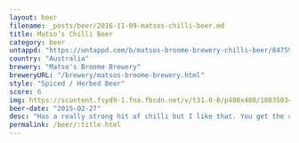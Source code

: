 ```yaml
---
layout: beer
filename: _posts/beer/2016-11-09-matsos-chilli-beer.md
title: Matso’s Chilli Beer
category: beer
untappd: "https://untappd.com/b/matsos-broome-brewery-chilli-beer/84759"
country: "Australia"
brewery: "Matso's Broome Brewery"
breweryURL: "/brewery/matsos-broome-brewery.html"
style: "Spiced / Herbed Beer"
score: 6
img: https://scontent.fsyd9-1.fna.fbcdn.net/v/t31.0-0/p480x480/10835034_10153118792613745_1685865302807726235_o.jpg?_nc_cat=105&_nc_sid=e007fa&_nc_ohc=-QoOxOoEJb8AX9Hjvnq&_nc_ht=scontent.fsyd9-1.fna&_nc_tp=6&oh=b2c0013d65d8b7aec11035ba7ec1b48a&oe=5F4948EA
beer-date: "2015-02-27"
desc: "Has a really strong hit of chilli but I like that. You get the coolness of a beer mixed with the heat of chilli"
permalink: /beer/:title.html
---
```

